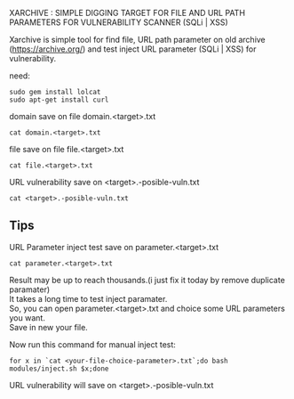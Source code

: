 XARCHIVE : SIMPLE DIGGING TARGET FOR FILE AND URL PATH PARAMETERS FOR VULNERABILITY SCANNER (SQLi | XSS)

Xarchive is simple tool for find file, URL path parameter on old archive (https://archive.org/) and test inject URL parameter (SQLi | XSS) for vulnerability.

need:
```
sudo gem install lolcat
sudo apt-get install curl
```

domain save on file domain.\<target\>.txt
```
cat domain.<target>.txt
```

file save on file file.\<target\>.txt
```
cat file.<target>.txt
```

URL vulnerability save on \<target\>.-posible-vuln.txt
```
cat <target>.-posible-vuln.txt
```

## Tips
URL Parameter inject test save on parameter.\<target\>.txt
```
cat parameter.<target>.txt
```

Result may be up to reach thousands.(i just fix it today by remove duplicate paramater)<br>
It takes a long time to test inject paramater.<br>
So, you can open parameter.\<target\>.txt and choice some URL parameters you want.<br>
Save in new your file.<br>

Now run this command for manual inject test:
```
for x in `cat <your-file-choice-parameter>.txt`;do bash modules/inject.sh $x;done
```

URL vulnerability will save on \<target\>.-posible-vuln.txt
